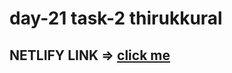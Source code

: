 # day-21 task-2 thirukkural




## NETLIFY LINK => <span><a href="https://resonant-sunburst-d46c4b.netlify.app/" target="_blank">click me</a></span>